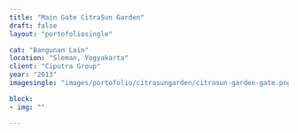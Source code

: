 ```yaml
---
title: "Main Gate CitraSun Garden"
draft: false
layout: "portofoliosingle"

cat: "Bangunan Lain"
location: "Sleman, Yogyakarta"
client: "Ciputra Group"
year: "2013"
imagesingle: "images/portofolio/citrasungarden/citrasun-garden-gate.png"

block:
- img: ""

---
```




